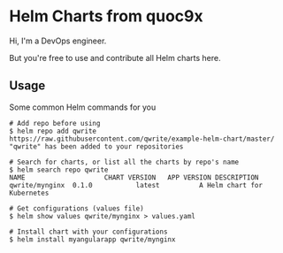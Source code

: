 # Helm Charts from quoc9x
Hi, I'm a DevOps engineer.

But you're free to use and contribute all Helm charts here. 

## Usage

Some common Helm commands for you

```
# Add repo before using
$ helm repo add qwrite https://raw.githubusercontent.com/qwrite/example-helm-chart/master/
"qwrite" has been added to your repositories

# Search for charts, or list all the charts by repo's name
$ helm search repo qwrite
NAME                	CHART VERSION	APP VERSION	DESCRIPTION
qwrite/mynginx	0.1.0        	latest      	A Helm chart for Kubernetes

# Get configurations (values file)
$ helm show values qwrite/mynginx > values.yaml

# Install chart with your configurations
$ helm install myangularapp qwrite/mynginx
```
